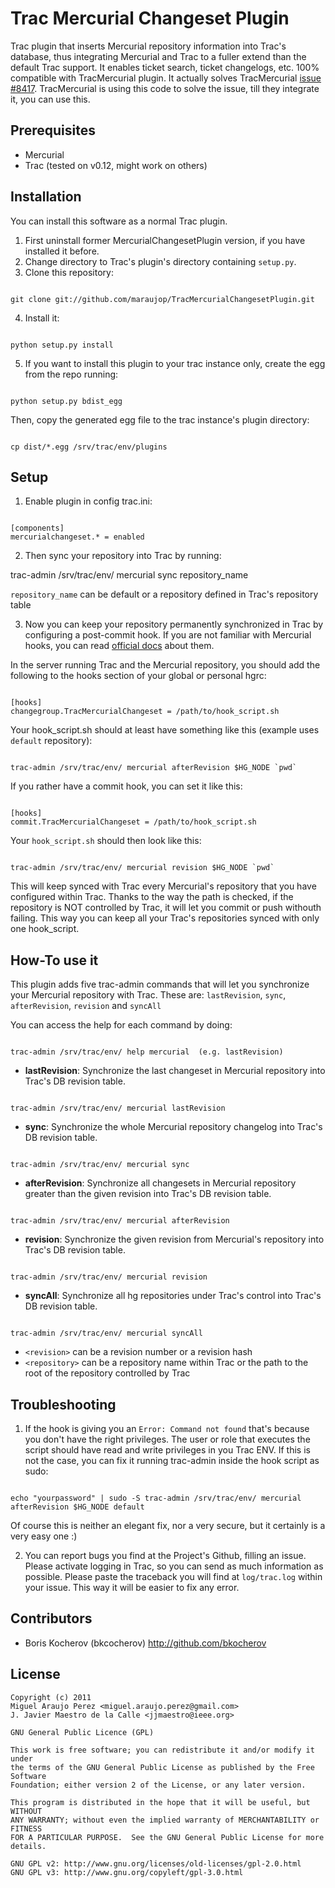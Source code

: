 # Trac Mercurial Changeset Plugin

Trac plugin that inserts Mercurial repository information into Trac's database, thus integrating Mercurial and Trac to a fuller extend than the default Trac support. It enables ticket search, ticket changelogs, etc. 100% compatible with TracMercurial plugin. It actually solves TracMercurial <a href="http://trac.edgewall.org/ticket/8417">issue #8417</a>. TracMercurial is using this code to solve the issue, till they integrate it, you can use this.

## Prerequisites

 * Mercurial
 * Trac (tested on v0.12, might work on others)

## Installation

You can install this software as a normal Trac plugin.

1. First uninstall former MercurialChangesetPlugin version, if you have installed it before.
2. Change directory to Trac's plugin's directory containing ``setup.py``.
3. Clone this repository:

<code>
git clone git://github.com/maraujop/TracMercurialChangesetPlugin.git
</code>

4. Install it:

<code>
python setup.py install
</code>

5. If you want to install this plugin to your trac instance only, create the egg from the repo running:

<code>
python setup.py bdist_egg
</code>

Then, copy the generated egg file to the trac instance's plugin directory:

<code>
cp dist/*.egg /srv/trac/env/plugins
</code>

## Setup

1. Enable plugin in config trac.ini:

<code>
[components]
mercurialchangeset.* = enabled
</code>

2. Then sync your repository into Trac by running:

</code>
trac-admin /srv/trac/env/ mercurial sync repository_name
</code>

``repository_name`` can be default or a repository defined in Trac's repository table

3. Now you can keep your repository permanently synchronized in Trac by configuring a post-commit hook. If you are not familiar with Mercurial hooks, you can read <a href="http://www.selenic.com/mercurial/hgrc.5.html#hooks">official docs</a> about them.

In the server running Trac and the Mercurial repository, you should add the following to the hooks section of your global or personal hgrc:

<code>
[hooks]
changegroup.TracMercurialChangeset = /path/to/hook_script.sh
</code>
	
Your hook_script.sh should at least have something like this (example uses ``default`` repository):

<code>
trac-admin /srv/trac/env/ mercurial afterRevision $HG_NODE `pwd`
</code>

If you rather have a commit hook, you can set it like this:

<code>
[hooks]
commit.TracMercurialChangeset = /path/to/hook_script.sh
</code>

Your ``hook_script.sh`` should then look like this:

<code>
trac-admin /srv/trac/env/ mercurial revision $HG_NODE `pwd`
</code>

This will keep synced with Trac every Mercurial's repository that you have configured within Trac. Thanks to the way the path is checked, if the repository is NOT controlled by Trac, it will let you commit or push withouth failing. This way you can keep all your Trac's repositories synced with only one hook_script.

## How-To use it
 
This plugin adds five trac-admin commands that will let you synchronize your Mercurial repository with Trac. These are: ``lastRevision``, ``sync``, ``afterRevision``, ``revision`` and ``syncAll``

You can access the help for each command by doing:

<code>
trac-admin /srv/trac/env/ help mercurial <command> (e.g. lastRevision)
</code>

* **lastRevision**: Synchronize the last changeset in Mercurial repository into Trac's DB revision table. 
    
<code>
trac-admin /srv/trac/env/ mercurial lastRevision <repository>
</code>

* **sync**: Synchronize the whole Mercurial repository changelog into Trac's DB revision table. 

<code>
trac-admin /srv/trac/env/ mercurial sync <repository>
</code>

* **afterRevision**: Synchronize all changesets in Mercurial repository greater than the given revision into Trac's DB revision table.
    
<code>
trac-admin /srv/trac/env/ mercurial afterRevision <revision> <repository>
</code>

* **revision**: Synchronize the given revision from Mercurial's repository into Trac's DB revision table.
    
<code>
trac-admin /srv/trac/env/ mercurial revision <revision> <repository>
</code>

* **syncAll**: Synchronize all hg repositories under Trac's control into Trac's DB revision table.

<code>
trac-admin /srv/trac/env/ mercurial syncAll
</code>

* ``<revision>`` can be a revision number or a revision hash
* ``<repository>`` can be a repository name within Trac or the path to the root of the repository controlled by Trac


## Troubleshooting

1. If the hook is giving you an ``Error: Command not found`` that's because you don't have the right privileges. The user or role that executes the script should have read and write privileges in you Trac ENV. If this is not the case, you can fix it running trac-admin inside the hook script as sudo:

<code>
echo "yourpassword" | sudo -S trac-admin /srv/trac/env/ mercurial afterRevision $HG_NODE default
</code>

Of course this is neither an elegant fix, nor a very secure, but it certainly is a very easy one :) 

2. You can report bugs you find at the Project's Github, filling an issue. Please activate logging in Trac, so you can send as much information as possible. Please paste the traceback you will find at ``log/trac.log`` within your issue. This way it will be easier to fix any error. 

## Contributors

* Boris Kocherov (bkcocherov) http://github.com/bkocherov

## License

    Copyright (c) 2011
    Miguel Araujo Perez <miguel.araujo.perez@gmail.com>
    J. Javier Maestro de la Calle <jjmaestro@ieee.org>

    GNU General Public Licence (GPL)

    This work is free software; you can redistribute it and/or modify it under
    the terms of the GNU General Public License as published by the Free Software
    Foundation; either version 2 of the License, or any later version.

    This program is distributed in the hope that it will be useful, but WITHOUT
    ANY WARRANTY; without even the implied warranty of MERCHANTABILITY or FITNESS
    FOR A PARTICULAR PURPOSE.  See the GNU General Public License for more
    details.

    GNU GPL v2: http://www.gnu.org/licenses/old-licenses/gpl-2.0.html
    GNU GPL v3: http://www.gnu.org/copyleft/gpl-3.0.html
